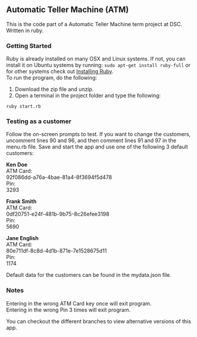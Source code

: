 ## Automatic Teller Machine (ATM)
This is the code part of a Automatic Teller Machine term project at DSC. Written in ruby.

### Getting Started
Ruby is already installed on many OSX and Linux systems. If not, you can install it on Ubuntu systems by running: ```sudo apt-get install ruby-full``` or for other systems check out [Installing Ruby](https://www.ruby-lang.org/en/documentation/installation/ "Installing Ruby").  
To run the program, do the following:  

1. Download the zip file and unzip.  
2. Open a terminal in the project folder and type the following:
```
ruby start.rb
```  

### Testing as a customer
Follow the on-screen prompts to test. If you want to change the customers, uncomment lines 90 and 96, and then comment lines 91 and 97 in the menu.rb file. Save and start the app and use one of the following 3 default customers:

**Ken Doe**  
ATM Card:  
92f086dd-a76a-4bae-81a4-8f3694f5d478  
Pin:  
3293

**Frank Smith**  
ATM Card:  
0df20751-e24f-481b-9b75-8c26efee3198  
Pin:  
5690  

**Jane English**  
ATM Card:  
80e711df-8c8d-4d1b-871e-7e1528675d11  
Pin:   
1174  

Default data for the customers can be found in the mydata.json file.

### Notes
Entering in the wrong ATM Card key once will exit program.  
Entering in the wrong Pin 3 times will exit program.  

You can checkout the different branches to view alternative versions of this app.